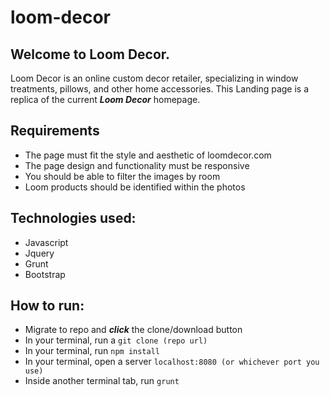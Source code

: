 # loom-decor

## Welcome to Loom Decor. 
Loom Decor is an online custom decor retailer, specializing in window treatments, pillows, and other home accessories.
This Landing page is a replica of the current ***Loom Decor*** homepage.

## Requirements
- The page must fit the style and aesthetic of loomdecor.com
- The page design and functionality must be responsive
- You should be able to filter the images by room
- Loom products should be identified within the photos

## Technologies used:
- Javascript
- Jquery
- Grunt
- Bootstrap

## How to run:
- Migrate to repo and ***click*** the clone/download button
- In your terminal, run a ```git clone (repo url)```
- In your terminal, run ```npm install```
- In your terminal, open a server ```localhost:8080 (or whichever port you use)```
- Inside another terminal tab, run ```grunt```
